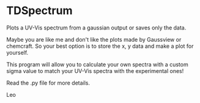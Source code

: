 # TDSpectrum
Plots a UV-Vis spectrum from a gaussian output or saves only the data.

Maybe you are like me and don't like the plots made by Gaussview or chemcraft. So your best option is to store the x, y data and make a plot for yourself. 

This program will allow you to calculate your own spectra with a custom sigma value to match your UV-Vis spectra with the experimental ones! 

Read the .py file for more details.

Leo
